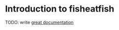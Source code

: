 # Introduction to fisheatfish

TODO: write [great documentation](http://jacobian.org/writing/great-documentation/what-to-write/)
